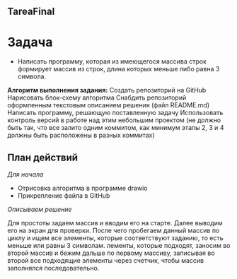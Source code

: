 ## TareaFinal
# Задача #
* Написать программу, которая из имеющегося массива строк формирует массив из строк, длина которых меньше либо равна 3 символа.  

__Алгоритм выполнения задания:__
Создать репозиторий на GitHub
Нарисовать блок-схему алгоритма
Снабдить репозиторий оформленным текстовым описанием решения (файл README.md)
Написать программу, решающую поставленную задачу
Использовать контроль версий в работе над этим небольшим проектом (не должно быть так, что все залито одним коммитом, как минимум этапы 2, 3 и 4 должны быть расположены в разных коммитах)

## План действий
*Для начала*
- Отрисовка алгоритма в программе drawio 
- Прикрепление файла в GitHub

*Описываем решение*

Для простоты задаем массив и вводим его на старте. Далее выводим его на экран для проверки. После чего пробегаем данный массив по циклу и ищем все элементы, которые соответствуют заданию, то есть меньше или равны 3 символам. лементы, которые подходят, заносим во второй массив и бежим дальше по первому массиву, записывая во второй все подходящие элементы через счетчик, чтобы массив заполнялся последовательно.
